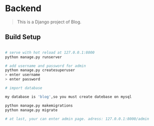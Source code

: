 # Backend

> This is a Django project of Blog.

## Build Setup

``` bash

# serve with hot reload at 127.0.0.1:8000
python manage.py runserver

# add username and password for admin
python manage.py createsuperuser
> enter username
> enter password

# import database

my database is 'blog',so you must create datebase on mysql

python manage.py makemigrations
python manage.py migrate

# at last, your can enter admin page. adress: 127.0.0.1:8000/admin

```
